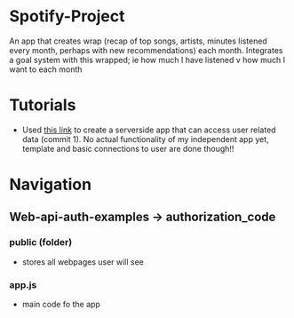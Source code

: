 # Spotify-Project
An app that creates wrap (recap of top songs, artists, minutes listened every month, perhaps with new recommendations) each month. Integrates a goal system with this wrapped; ie how much I have listened v how much I want to each month

# Tutorials
* Used [this link](https://developer.spotify.com/documentation/web-api/quick-start/) to create a serverside app that can access user related data (commit 1). No actual functionality of my independent app yet, template and basic connections to user are done though!!
# Navigation
## Web-api-auth-examples -> authorization_code
### public (folder)
* stores all webpages user will see

### app.js
* main code fo the app